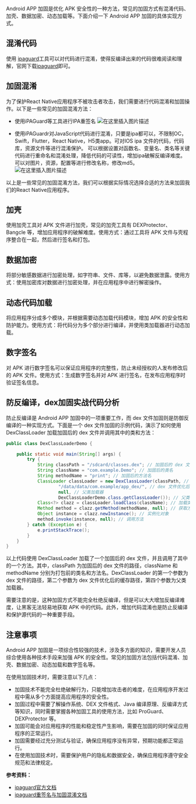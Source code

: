 ﻿

Android APP 加固是优化 APK 安全性的一种方法，常见的加固方式有混淆代码、加壳、数据加密、动态加载等。下面介绍一下 Android APP 加固的具体实现方式。

## 混淆代码

使用 [ipaguard](https://ipaguard.com/)工具可以对代码进行混淆，使得反编译出来的代码很难阅读和理解，官网下载[ipaguard](https://ipaguard.com/)即可。

## 加固混淆

为了保护React Native应用程序不被攻击者攻击，我们需要进行代码混淆和加固操作。以下是一些常见的加固混淆方法：

- 使用iPAGuard等工具进行IPA重签名
![在这里插入图片描述](https://img-blog.csdnimg.cn/direct/33b69b5ba3e34a129a36b7021da05745.png)

- 使用iPAGuardr对JavaScript代码进行混淆，只要是ipa都可以，不限制OC，Swift，Flutter，React Native，H5类app。可对IOS ipa 文件的代码，代码库，资源文件等进行混淆保护。 可以根据设置对函数名、变量名、类名等关键代码进行重命名和混淆处理，降低代码的可读性，增加ipa破解反编译难度。可以对图片，资源，配置等进行修改名称，修改md5。
![在这里插入图片描述](https://img-blog.csdnimg.cn/direct/81bd93335b2b433b856ea5cdbf09fffc.png)


以上是一些常见的加固混淆方法，我们可以根据实际情况选择合适的方法来加固我们的React Native应用程序。


## 加壳

使用加壳工具对 APK 文件进行加壳，常见的加壳工具有 DEXProtector、Bangcle 等，增加应用程序的破解难度。使用方式：通过工具将 APK 文件与壳程序整合在一起，然后进行签名和打包。

## 数据加密

将部分敏感数据进行加密处理，如字符串、文件、库等，以避免数据泄露。使用方式：使用加密库对数据进行加密处理，并在应用程序中进行解密操作。

## 动态代码加载

将应用程序分成多个模块，并根据需要动态加载代码模块，增加 APK 的安全性和防护能力。使用方式：将代码分为多个部分进行编译，并使用类加载器进行动态加载。

## 数字签名

对 APK 进行数字签名可以保证应用程序的完整性，防止未经授权的人发布修改后的 APK 文件。使用方式：生成数字签名并对 APK 进行签名，在发布应用程序时验证签名信息。



## 防反编译，dex加固实战代码分析

防止反编译是 Android APP 加固中的一项重要工作，而 dex 文件加固则是防御反编译的一种实现方式。下面是一个 dex 文件加固的示例代码，演示了如何使用 DexClassLoader 加载加固后的 dex 文件并调用其中的类和方法：

```java
public class DexClassLoaderDemo {

    public static void main(String[] args) {
        try {
            String classPath = "/sdcard/classes.dex"; // 加固后的 dex 文件路径
            String className = "com.example.Demo"; // 加固后的类名
            String methodName = "print"; // 加固后的方法名
            ClassLoader classLoader = new DexClassLoader(classPath, // dex 文件路径
                    "/data/data/com.example/app_dex/", // dex 文件优化后的缓存路径
                    null, // 父类加载器
                    DexClassLoaderDemo.class.getClassLoader()); // 父类加载器（传入当前类的加载器）
            Class<?> clazz = classLoader.loadClass(className); // 加载类
            Method method = clazz.getMethod(methodName, null); // 获取方法
            Object instance = clazz.newInstance(); // 实例化对象
            method.invoke(instance, null); // 调用方法
        } catch (Exception e) {
            e.printStackTrace();
        }
    }
}
```

以上代码使用 DexClassLoader 加载了一个加固后的 dex 文件，并且调用了其中的一个方法。其中，classPath 为加固后的 dex 文件的路径，className 和 methodName 分别为打包前的类名和方法名。DexClassLoader 的第一个参数为 dex 文件的路径，第二个参数为 dex 文件优化后的缓存路径，第四个参数为父类加载器。

需要注意的是，这种加固方式不能完全杜绝反编译，但是可以大大增加反编译难度，让黑客无法轻易地获取 APK 中的代码。此外，增加代码混淆也是防止反编译和保护源代码的一种重要手段。



## 注意事项

Android APP 加固是一项综合性较强的技术，涉及多方面的知识，需要开发人员综合使用各种技术手段来加强 APK 的安全性。常见的加固方法包括代码混淆、加壳、数据加密、动态加载和数字签名等。

在使用加固技术时，需要注意以下几点：

- 加固技术不能完全杜绝破解行为，只能增加攻击者的难度，在应用程序开发过程中需从多个方面提高应用程序的安全性。
- 加固过程中需要了解操作系统、DEX 文件格式、Java 编译原理、反编译方式等知识，同时需要掌握各种加固工具的使用方法，比如 ProGuard、DEXProtector 等。
- 加固可能会对应用程序的性能和稳定性产生影响，需要在加固的同时保证应用程序的正常运行。
- 加固需要经过充分测试与验证，确保应用程序没有异常，预期功能都正常运行。
- 在使用加固技术时，需要保护用户的隐私和数据安全，确保应用程序遵守安全规范和法律规定。

**参考资料：**

- [ipaguard官方文档](https://ipaguard.com/)
- [ipaguard重签名与加固混淆文档](https://ipaguard.com/doc/hot/sign.html)


